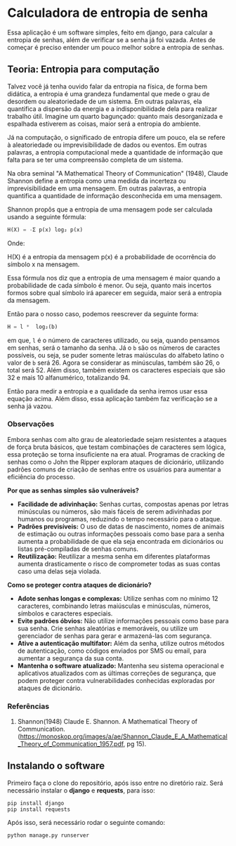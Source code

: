 # Calculadora de entropia de senha

Essa aplicação é um software simples, feito em django, para calcular a entropia de senhas, além de verificar se a senha já foi vazada. Antes de começar é preciso entender um pouco melhor sobre a entropia de senhas.

## Teoria: Entropia para computação

Talvez você já tenha ouvido falar da entropia na física, de forma bem didática, a entropia é uma grandeza fundamental que mede o grau de desordem ou aleatoriedade de um sistema. Em outras palavras, ela quantifica a dispersão da energia e a indisponibilidade dela para realizar trabalho útil. Imagine um quarto bagunçado: quanto mais desorganizada e espalhada estiverem as coisas, maior será a entropia do ambiente.

Já na computação, o significado de entropia difere um pouco, ela se refere à aleatoriedade ou imprevisibilidade de dados ou eventos. Em outras palavras, a entropia computacional mede a quantidade de informação que falta para se ter uma compreensão completa de um sistema.

Na obra seminal "A Mathematical Theory of Communication" (1948), Claude Shannon define a entropia como uma medida da incerteza ou imprevisibilidade em uma mensagem. Em outras palavras, a entropia quantifica a quantidade de informação desconhecida em uma mensagem.

Shannon propôs que a entropia de uma mensagem pode ser calculada usando a seguinte fórmula:

```python
H(X) = -Σ p(x) log₂ p(x)
```

Onde:

H(X) é a entropia da mensagem
p(x) é a probabilidade de ocorrência do símbolo x na mensagem.

Essa fórmula nos diz que a entropia de uma mensagem é maior quando a probabilidade de cada símbolo é menor. Ou seja, quanto mais incertos formos sobre qual símbolo irá aparecer em seguida, maior será a entropia da mensagem.

Então para o nosso caso, podemos reescrever da seguinte forma:

```python
H = l *  log₂(b)
```

em que, `l` é o número de caracteres utilizado, ou seja, quando pensamos em senhas, será o tamanho da senha. Já o `b` são os números de caractes possíveis, ou seja, se puder somente letras maiúsculas do alfabeto latino o valor de `b` será 26. Agora se considerar as minúsculas, também são 26, o total será 52. Além disso, também existem os caracteres especiais que são 32 e mais 10 alfanumérico, totalizando 94.

Então para medir a entropia e a qualidade da senha iremos usar essa equação acima. Além disso, essa aplicação também faz verificação se a senha já vazou.

### Observações

Embora senhas com alto grau de aleatoriedade sejam resistentes a ataques de força bruta básicos, que testam combinações de caracteres sem lógica, essa proteção se torna insuficiente na era atual. Programas de cracking de senhas como o John the Ripper exploram ataques de dicionário, utilizando padrões comuns de criação de senhas entre os usuários para aumentar a eficiência do processo.

**Por que as senhas simples são vulneráveis?**

* **Facilidade de adivinhação:** Senhas curtas, compostas apenas por letras minúsculas ou números, são mais fáceis de serem adivinhadas por humanos ou programas, reduzindo o tempo necessário para o ataque.
* **Padrões previsíveis:** O uso de datas de nascimento, nomes de animais de estimação ou outras informações pessoais como base para a senha aumenta a probabilidade de que ela seja encontrada em dicionários ou listas pré-compiladas de senhas comuns.
* **Reutilização:** Reutilizar a mesma senha em diferentes plataformas aumenta drasticamente o risco de comprometer todas as suas contas caso uma delas seja violada.

**Como se proteger contra ataques de dicionário?**

* **Adote senhas longas e complexas:** Utilize senhas com no mínimo 12 caracteres, combinando letras maiúsculas e minúsculas, números, símbolos e caracteres especiais.
* **Evite padrões óbvios:** Não utilize informações pessoais como base para sua senha. Crie senhas aleatórias e memoráveis, ou utilize um gerenciador de senhas para gerar e armazená-las com segurança.
* **Ative a autenticação multifator:** Além da senha, utilize outros métodos de autenticação, como códigos enviados por SMS ou email, para aumentar a segurança da sua conta.
* **Mantenha o software atualizado:** Mantenha seu sistema operacional e aplicativos atualizados com as últimas correções de segurança, que podem proteger contra vulnerabilidades conhecidas exploradas por ataques de dicionário.

### Referências

1. Shannon(1948) Claude E. Shannon. A Mathematical Theory of Communication. (https://monoskop.org/images/a/ae/Shannon_Claude_E_A_Mathematical_Theory_of_Communication_1957.pdf, pg 15).

## Instalando o software

Primeiro faça o clone do repositório, após isso entre no diretório raiz. Será necessário instalar o **django** e **requests**, para isso:

```shell
pip install django
pip install requests
```

Após isso, será necessário rodar o seguinte comando:

```shell
python manage.py runserver
```
